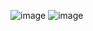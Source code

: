 ![image](https://github.com/user-attachments/assets/9f643e5b-760b-4a9a-be5e-d4f9d8e5d8a6)
![image](https://github.com/user-attachments/assets/f9dfa98c-8a6e-4a4f-a93d-cac57a35cda5)

